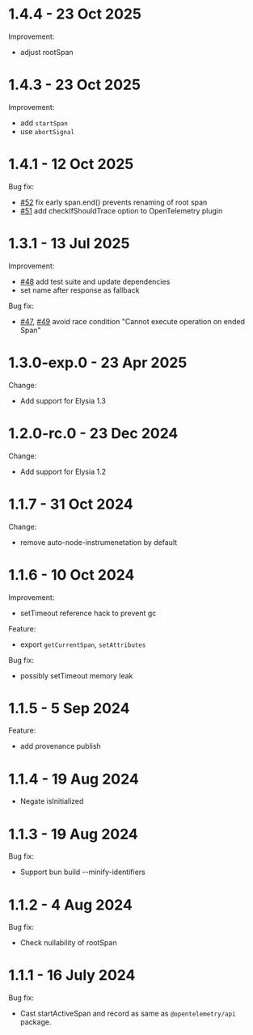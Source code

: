 # 1.4.4 - 23 Oct 2025
Improvement:
- adjust rootSpan

# 1.4.3 - 23 Oct 2025
Improvement:
- add `startSpan`
- use `abortSignal`

# 1.4.1 - 12 Oct 2025
Bug fix:
- [#52](https://github.com/elysiajs/opentelemetry/pull/52) fix early span.end() prevents renaming of root span
- [#51](https://github.com/elysiajs/opentelemetry/pull/51) add checkIfShouldTrace option to OpenTelemetry plugin

# 1.3.1 - 13 Jul 2025
Improvement:
- [#48](https://github.com/elysiajs/opentelemetry/pull/48) add test suite and update dependencies
- set name after response as fallback

Bug fix:
- [#47](https://github.com/elysiajs/opentelemetry/pull/47), [#49](https://github.com/elysiajs/opentelemetry/pull/49) avoid race condition "Cannot execute operation on ended Span"

# 1.3.0-exp.0 - 23 Apr 2025
Change:
- Add support for Elysia 1.3


# 1.2.0-rc.0 - 23 Dec 2024
Change:
- Add support for Elysia 1.2

# 1.1.7 - 31 Oct 2024
Change:
- remove auto-node-instrumenetation by default

# 1.1.6 - 10 Oct 2024
Improvement:
- setTimeout reference hack to prevent gc

Feature:
- export `getCurrentSpan`, `setAttributes`

Bug fix:
- possibly setTimeout memory leak

# 1.1.5 - 5 Sep 2024
Feature:
- add provenance publish

# 1.1.4 - 19 Aug 2024
- Negate isInitialized

# 1.1.3 - 19 Aug 2024
Bug fix:
- Support bun build --minify-identifiers

# 1.1.2 - 4 Aug 2024
Bug fix:
- Check nullability of rootSpan

# 1.1.1 - 16 July 2024
Bug fix:
- Cast startActiveSpan and record as same as `@opentelemetry/api` package.
